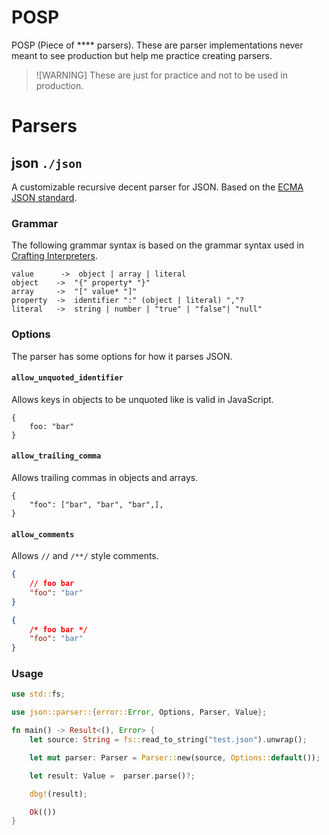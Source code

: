# POSP

POSP (Piece of \*\*\*\* parsers). These are parser implementations never meant to see production but help me practice creating parsers.

> ![WARNING]
> These are just for practice and not to be used in production.

# Parsers

## json `./json`

A customizable recursive decent parser for JSON. Based on the [ECMA JSON standard](https://ecma-international.org/wp-content/uploads/ECMA-404_2nd_edition_december_2017.pdf).

### Grammar

The following grammar syntax is based on the grammar syntax used in [Crafting Interpreters](https://craftinginterpreters.com/).

```
value      ->  object | array | literal
object    ->  "{" property* "}"
array     ->  "[" value* "]"
property  ->  identifier ":" (object | literal) ","?
literal   ->  string | number | "true" | "false"| "null"
```

### Options

The parser has some options for how it parses JSON.

#### `allow_unquoted_identifier`

Allows keys in objects to be unquoted like is valid in JavaScript.

<!-- Don't put json / js as a lang here it will format incorrectly -->

```
{
	foo: "bar"
}
```

#### `allow_trailing_comma`

Allows trailing commas in objects and arrays.

<!-- Don't put json / js as a lang here it will format incorrectly -->

```
{
	"foo": ["bar", "bar", "bar",],
}
```

#### `allow_comments`

Allows `//` and `/**/` style comments.

```json
{
	// foo bar
	"foo": "bar"
}
```

```json
{
	/* foo bar */
	"foo": "bar"
}
```

### Usage

```rs
use std::fs;

use json::parser::{error::Error, Options, Parser, Value};

fn main() -> Result<(), Error> {
    let source: String = fs::read_to_string("test.json").unwrap();

    let mut parser: Parser = Parser::new(source, Options::default());

    let result: Value =  parser.parse()?;

    dbg!(result);

    Ok(())
}
```
